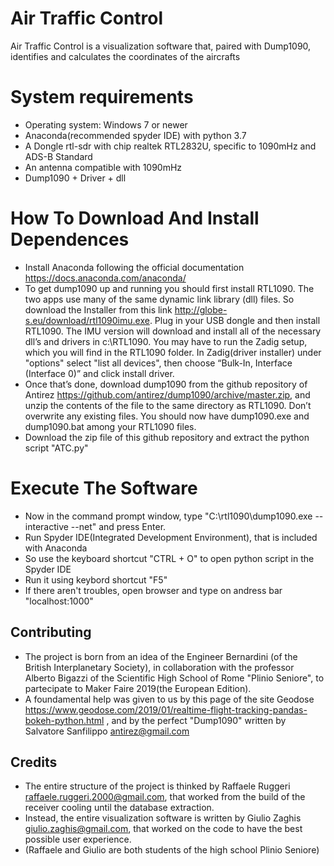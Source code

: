# Air Traffic Control
Air Traffic Control is a visualization software that, paired with Dump1090, identifies and calculates the coordinates of the aircrafts
# System requirements
* Operating system: Windows 7 or newer
* Anaconda(recommended spyder IDE) with python 3.7
* A Dongle rtl-sdr with chip realtek RTL2832U, specific to 1090mHz and ADS-B Standard
* An antenna compatible with 1090mHz
* Dump1090 + Driver + dll
# How To Download And Install Dependences
* Install Anaconda following the official documentation https://docs.anaconda.com/anaconda/
* To get dump1090 up and running you should first install RTL1090. The two apps use many of the same dynamic link library (dll) files. So download the Installer from this link http://globe-s.eu/download/rtl1090imu.exe. Plug in your USB dongle and then install RTL1090. The IMU version will download and install all of the necessary dll’s and drivers in c:\RTL1090. You may have to run the Zadig setup, which you will find in the RTL1090 folder. In Zadig(driver installer) under "options" select "list all devices", then choose “Bulk-In, Interface (Interface 0)” and click install driver.
* Once that’s done, download dump1090 from the github repository of Antirez https://github.com/antirez/dump1090/archive/master.zip, and unzip the contents of the file to the same directory as RTL1090. Don’t overwrite any existing files. You should now have dump1090.exe and dump1090.bat among your RTL1090 files.
* Download the zip file of this github repository and extract the python script "ATC.py"
# Execute The Software
* Now in the command prompt window, type "C:\rtl1090\dump1090.exe --interactive --net" and press Enter.
* Run Spyder IDE(Integrated Development Environment), that is included with Anaconda
* So use the keyboard shortcut "CTRL + O" to open python script in the Spyder IDE
* Run it using keybord shortcut "F5"
* If there aren't troubles, open browser and type on andress bar "localhost:1000"

Contributing
---
* The project is born from an idea of the Engineer Bernardini (of the British Interplanetary Society), in collaboration with the professor Alberto Bigazzi of the Scientific High School of Rome "Plinio Seniore", to partecipate to Maker Faire 2019(the European Edition).
* A foundamental help was given to us by this page of the site Geodose https://www.geodose.com/2019/01/realtime-flight-tracking-pandas-bokeh-python.html , and by the perfect "Dump1090" written by Salvatore Sanfilippo <antirez@gmail.com>

Credits
---
* The entire structure of the project is thinked by Raffaele Ruggeri <raffaele.ruggeri.2000@gmail.com>, that worked from the build of the receiver cooling until the database extraction. 
* Instead, the entire visualization software is written by Giulio Zaghis <giulio.zaghis@gmail.com>, that worked on the code to have the best possible user experience.
* (Raffaele and Giulio are both students of the high school Plinio Seniore)
